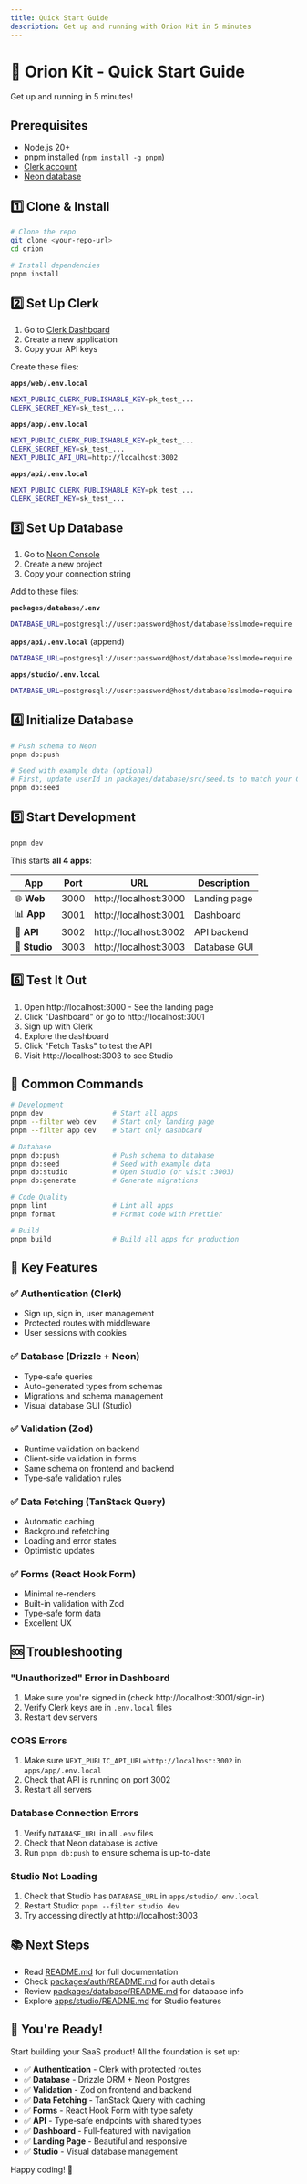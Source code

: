 ```yaml
---
title: Quick Start Guide
description: Get up and running with Orion Kit in 5 minutes
---
```


# 🚀 Orion Kit - Quick Start Guide

Get up and running in 5 minutes!

## Prerequisites

- Node.js 20+
- pnpm installed (`npm install -g pnpm`)
- [Clerk account](https://dashboard.clerk.com/)
- [Neon database](https://console.neon.tech/)

## 1️⃣ Clone & Install

```bash
# Clone the repo
git clone <your-repo-url>
cd orion

# Install dependencies
pnpm install
```

## 2️⃣ Set Up Clerk

1. Go to [Clerk Dashboard](https://dashboard.clerk.com/)
2. Create a new application
3. Copy your API keys

Create these files:

**`apps/web/.env.local`**

```bash
NEXT_PUBLIC_CLERK_PUBLISHABLE_KEY=pk_test_...
CLERK_SECRET_KEY=sk_test_...
```

**`apps/app/.env.local`**

```bash
NEXT_PUBLIC_CLERK_PUBLISHABLE_KEY=pk_test_...
CLERK_SECRET_KEY=sk_test_...
NEXT_PUBLIC_API_URL=http://localhost:3002
```

**`apps/api/.env.local`**

```bash
NEXT_PUBLIC_CLERK_PUBLISHABLE_KEY=pk_test_...
CLERK_SECRET_KEY=sk_test_...
```

## 3️⃣ Set Up Database

1. Go to [Neon Console](https://console.neon.tech/)
2. Create a new project
3. Copy your connection string

Add to these files:

**`packages/database/.env`**

```bash
DATABASE_URL=postgresql://user:password@host/database?sslmode=require
```

**`apps/api/.env.local`** (append)

```bash
DATABASE_URL=postgresql://user:password@host/database?sslmode=require
```

**`apps/studio/.env.local`**

```bash
DATABASE_URL=postgresql://user:password@host/database?sslmode=require
```

## 4️⃣ Initialize Database

```bash
# Push schema to Neon
pnpm db:push

# Seed with example data (optional)
# First, update userId in packages/database/src/seed.ts to match your Clerk user ID
pnpm db:seed
```

## 5️⃣ Start Development

```bash
pnpm dev
```

This starts **all 4 apps**:

| App           | Port | URL                   | Description  |
| ------------- | ---- | --------------------- | ------------ |
| 🌐 **Web**    | 3000 | http://localhost:3000 | Landing page |
| 📊 **App**    | 3001 | http://localhost:3001 | Dashboard    |
| 🔌 **API**    | 3002 | http://localhost:3002 | API backend  |
| 🎨 **Studio** | 3003 | http://localhost:3003 | Database GUI |

## 6️⃣ Test It Out

1. Open http://localhost:3000 - See the landing page
2. Click "Dashboard" or go to http://localhost:3001
3. Sign up with Clerk
4. Explore the dashboard
5. Click "Fetch Tasks" to test the API
6. Visit http://localhost:3003 to see Studio

## 🎯 Common Commands

```bash
# Development
pnpm dev                 # Start all apps
pnpm --filter web dev    # Start only landing page
pnpm --filter app dev    # Start only dashboard

# Database
pnpm db:push             # Push schema to database
pnpm db:seed             # Seed with example data
pnpm db:studio           # Open Studio (or visit :3003)
pnpm db:generate         # Generate migrations

# Code Quality
pnpm lint                # Lint all apps
pnpm format              # Format code with Prettier

# Build
pnpm build               # Build all apps for production
```

## 🎯 Key Features

### ✅ Authentication (Clerk)

- Sign up, sign in, user management
- Protected routes with middleware
- User sessions with cookies

### ✅ Database (Drizzle + Neon)

- Type-safe queries
- Auto-generated types from schemas
- Migrations and schema management
- Visual database GUI (Studio)

### ✅ Validation (Zod)

- Runtime validation on backend
- Client-side validation in forms
- Same schema on frontend and backend
- Type-safe validation rules

### ✅ Data Fetching (TanStack Query)

- Automatic caching
- Background refetching
- Loading and error states
- Optimistic updates

### ✅ Forms (React Hook Form)

- Minimal re-renders
- Built-in validation with Zod
- Type-safe form data
- Excellent UX

## 🆘 Troubleshooting

### "Unauthorized" Error in Dashboard

1. Make sure you're signed in (check http://localhost:3001/sign-in)
2. Verify Clerk keys are in `.env.local` files
3. Restart dev servers

### CORS Errors

1. Make sure `NEXT_PUBLIC_API_URL=http://localhost:3002` in `apps/app/.env.local`
2. Check that API is running on port 3002
3. Restart all servers

### Database Connection Errors

1. Verify `DATABASE_URL` in all `.env` files
2. Check that Neon database is active
3. Run `pnpm db:push` to ensure schema is up-to-date

### Studio Not Loading

1. Check that Studio has `DATABASE_URL` in `apps/studio/.env.local`
2. Restart Studio: `pnpm --filter studio dev`
3. Try accessing directly at http://localhost:3003

## 📚 Next Steps

- Read [README.md](./README.md) for full documentation
- Check [packages/auth/README.md](./packages/auth/README.md) for auth details
- Review [packages/database/README.md](./packages/database/README.md) for database info
- Explore [apps/studio/README.md](./apps/studio/README.md) for Studio features

## 🎉 You're Ready!

Start building your SaaS product! All the foundation is set up:

- ✅ **Authentication** - Clerk with protected routes
- ✅ **Database** - Drizzle ORM + Neon Postgres
- ✅ **Validation** - Zod on frontend and backend
- ✅ **Data Fetching** - TanStack Query with caching
- ✅ **Forms** - React Hook Form with type safety
- ✅ **API** - Type-safe endpoints with shared types
- ✅ **Dashboard** - Full-featured with navigation
- ✅ **Landing Page** - Beautiful and responsive
- ✅ **Studio** - Visual database management

Happy coding! 🚀
